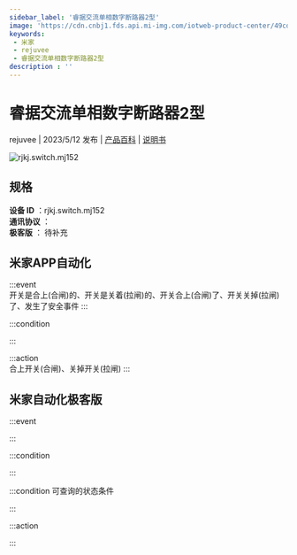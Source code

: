```yaml
---
sidebar_label: '睿据交流单相数字断路器2型'
image: 'https://cdn.cnbj1.fds.api.mi-img.com/iotweb-product-center/49cd1d1b73766784ae84829b8e8d6193_1676441591908.png?GalaxyAccessKeyId=AKVGLQWBOVIRQ3XLEW&Expires=9223372036854775807&Signature=1gsxZi3J/5VJKGRVE6Ock020hjU='
keywords: 
 - 米家
 - rejuvee
 - 睿据交流单相数字断路器2型
description : ''
---
```

# 睿据交流单相数字断路器2型

rejuvee | 2023/5/12 发布 | [产品百科](https://home.mi.com/webapp/content/baike/product/index.html?model=rjkj.switch.mj152/) | [说明书](https://home.mi.com/views/introduction.html?model=rjkj.switch.mj152&region=cn)

![rjkj.switch.mj152](https://cdn.cnbj1.fds.api.mi-img.com/iotweb-product-center/49cd1d1b73766784ae84829b8e8d6193_1676441591908.png?GalaxyAccessKeyId=AKVGLQWBOVIRQ3XLEW&Expires=9223372036854775807&Signature=1gsxZi3J/5VJKGRVE6Ock020hjU=)

## 规格  
> 
**设备 ID** ：rjkj.switch.mj152  
**通讯协议** ：  
**极客版**  ： 待补充 


## 米家APP自动化  

:::event  
开关是合上(合闸)的、开关是关着(拉闸)的、开关合上(合闸)了、开关关掉(拉闸)了、发生了安全事件
:::

:::condition  

:::

:::action   
合上开关(合闸)、关掉开关(拉闸)
:::

## 米家自动化极客版  

:::event  

:::

:::condition  

:::

:::condition 可查询的状态条件  

:::

:::action  

:::

        
